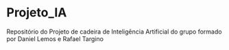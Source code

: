 # Projeto_IA
Repositório do Projeto de cadeira de Inteligência Artificial  do grupo formado por Daniel Lemos e Rafael Targino
